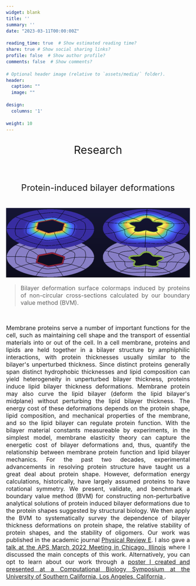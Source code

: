 ```yaml
---
widget: blank
title: ''
summary: ''
date: "2023-03-11T00:00:00Z"

reading_time: true  # Show estimated reading time?
share: true # Show social sharing links?
profile: false  # Show author profile?
comments: false  # Show comments?

# Optional header image (relative to `assets/media/` folder).
header:
  caption: ""
  image: ""

design:
  columns: '1'

weight: 10
---
```

<center><p style="font-size: 30px">Research</p></center><br>

<center><p style="font-size: 24px">Protein-induced bilayer deformations</p></center><br>

<img src="BilayerDeformationColorMaps.png">

> <p style="font-size: 16px" align="justify">Bilayer deformation surface colormaps induced by proteins of non-circular cross-sections calculated by our boundary value method (BVM).</p>
<br>
<p style="font-size: 16px" align="justify">Membrane proteins serve a number of important functions for the cell, such as maintaining cell shape and the transport of essential materials into or out of the cell. In a cell membrane, proteins and lipids are held together in a bilayer structure by amphiphilic interactions, with protein thicknesses usually similar to the bilayer's unperturbed thickness. Since distinct proteins generally span distinct hydrophobic thicknesses and lipid composition can yield heterogeneity in unperturbed bilayer thickness, proteins induce lipid bilayer thickness deformations. Membrane protein may also curve the lipid bilayer (deform the lipid bilayer's midplane) without perturbing the lipid bilayer thickness. The energy cost of these deformations depends on the protein shape, lipid composition, and mechanical properties of the membrane, and so the lipid bilayer can regulate protein function. With the bilayer material constants measureable by experiments, in the simplest model, membrane elasticity theory can capture the energetic cost of bilayer deformations and, thus, quantify the relationship between membrane protein function and lipid bilayer mechanics. For the past two decades, experimental advancements in resolving protein structure have taught us a great deal about protein shape. However, deformation energy calculations, historically, have largely assumed proteins to have rotational symmetry. We present, validate, and benchmark a boundary value method (BVM) for constructing non-perturbative analytical solutions of protein induced bilayer deformations due to the protein shapes suggested by structural biology. We then apply the BVM to systematically survey the dependence of bilayer thickness deformations on protein shape, the relative stability of protein shapes, and the stability of oligomers. Our work was published in the academic journal <a href='https://journals.aps.org/pre/abstract/10.1103/PhysRevE.107.024403'>Physical Review E</a>. I also gave a <a href='https://www.youtube.com/embed/bMl28r7R7YY'>talk at the APS March 2022 Meeting in Chicago, Illinois</a> where I discussed the main concepts of this work. Alternatively, you can opt to learn about our work through a <a href='https://www.cdalas.com/posters/qcb-2022/qcb-2022-poster.pdf'>poster I created and presented at a Computational Biology Symposium at the University of Southern California, Los Angeles, California </a>.</p>
